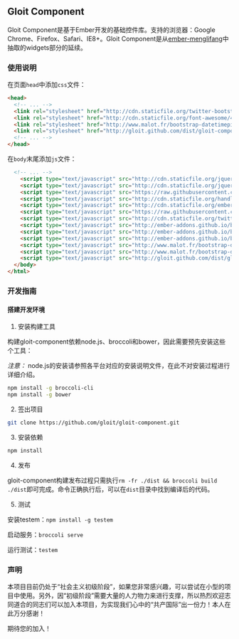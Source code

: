 ## Gloit Component

Gloit Component是基于Ember开发的基础控件库。支持的浏览器：Google Chrome、Firefox、Safari、IE8+。Gloit Component是从[ember-menglifang](https://github.com/emberjs-cn/ember-menglifang)中抽取的widgets部分的延续。

### 使用说明

在页面`head`中添加`css`文件：

```html
<head>
  <!-- ... -->
  <link rel="stylesheet" href="http://cdn.staticfile.org/twitter-bootstrap/3.1.1/css/bootstrap.css" />
  <link rel="stylesheet" href="http://cdn.staticfile.org/font-awesome/4.0.3/css/font-awesome.css" />
  <link rel="stylesheet" href="http://www.malot.fr/bootstrap-datetimepicker/bootstrap-datetimepicker/css/bootstrap-datetimepicker.css" />
  <link rel="stylesheet" href="http://gloit.github.com/dist/gloit-component.css" />
  <!-- ... -->
</head>
```

在`body`末尾添加`js`文件：

```html
  <!-- ... -->
    <script type="text/javascript" src="http://cdn.staticfile.org/jquery/1.11.0/jquery.js"></script> 
    <script type="text/javascript" src="http://cdn.staticfile.org/jquery-browser/0.0.6/jquery.browser.js"></script> 
    <script type="text/javascript" src="https://raw.githubusercontent.com/jamesarosen/CLDR.js/master/plurals.js"></script> 
    <script type="text/javascript" src="http://cdn.staticfile.org/handlebars.js/1.3.0/handlebars.js"></script> 
    <script type="text/javascript" src="http://cdn.staticfile.org/ember.js/1.4.0/ember.js"></script> 
    <script type="text/javascript" src="https://raw.githubusercontent.com/jamesarosen/ember-i18n/master/lib/i18n.js"></script> 
    <script type="text/javascript" src="http://cdn.staticfile.org/twitter-bootstrap/3.1.1/js/bootstrap.js"></script> 
    <script type="text/javascript" src="http://ember-addons.github.io/bootstrap-for-ember/dist/js/bs-core.min.js"></script> 
    <script type="text/javascript" src="http://ember-addons.github.io/bootstrap-for-ember/dist/js/bs-button.min.js"></script> 
    <script type="text/javascript" src="http://ember-addons.github.io/bootstrap-for-ember/dist/js/bs-modal.min.js"></script> 
    <script type="text/javascript" src="http://www.malot.fr/bootstrap-datetimepicker/bootstrap-datetimepicker/js/bootstrap-datetimepicker.js"></script> 
    <script type="text/javascript" src="http://www.malot.fr/bootstrap-datetimepicker/bootstrap-datetimepicker/js/locales/bootstrap-datetimepicker.zh-CN.js"></script> 
    <script type="text/javascript" src="http://gloit.github.com/dist/globals/gloit-component.js"></script> 
  </body>
</html>
```

### 开发指南

#### 搭建开发环境

1. 安装构建工具

  构建gloit-component依赖node.js、broccoli和bower，因此需要预先安装这些个工具：

  *注意：* node.js的安装请参照各平台对应的安装说明文件，在此不对安装过程进行详细介绍。

  ```bash
  npm install -g broccoli-cli
  npm install -g bower
  ```

2. 签出项目

  ```bash
  git clone https://github.com/gloit/gloit-component.git
  ```

3. 安装依赖

  ```bash
  npm install
  ```

4. 发布

  gloit-component构建发布过程只需执行`rm -fr ./dist && broccoli build ./dist`即可完成。命令正确执行后，可以在`dist`目录中找到编译后的代码。


5. 测试

  安装testem：`npm install -g testem`

  启动服务：`broccoli serve`

  运行测试：`testem`

### 声明

本项目目前仍处于“社会主义初级阶段”，如果您非常感兴趣，可以尝试在小型的项目中使用。另外，因“初级阶段”需要大量的人力物力来进行支撑，所以热烈欢迎志同道合的同志们可以加入本项目，为实现我们心中的“共产国际”出一份力！本人在此万分感谢！

期待您的加入！
